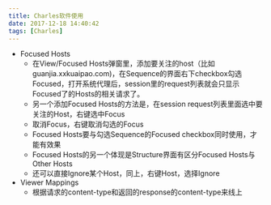 ```yaml
---
title: Charles软件使用
date: 2017-12-18 14:40:42
tags: [Charles]
---
```

- Focused Hosts
    - 在View/Focused Hosts弹窗里，添加要关注的host（比如guanjia.xxkuaipao.com)，在Sequence的界面右下checkbox勾选Focused，打开系统代理后，session里的request列表就会只显示Focused了的Hosts的相关请求了。
    - 另一个添加Focused Hosts的方法是，在session request列表里面选中要关注的Host，右键选中Focus
    - 取消Focus，右键取消勾选的Focus
    - Focused Hosts要与勾选Sequence的Focused checkbox同时使用，才能有效果
    - Focused Hosts的另一个体现是Structure界面有区分Focused Hosts与Other Hosts
    - 还可以直接Ignore某个Host，同上，右键Host，选择Ignore
- Viewer Mappings
    - 根据请求的content-type和返回的response的content-type来线上